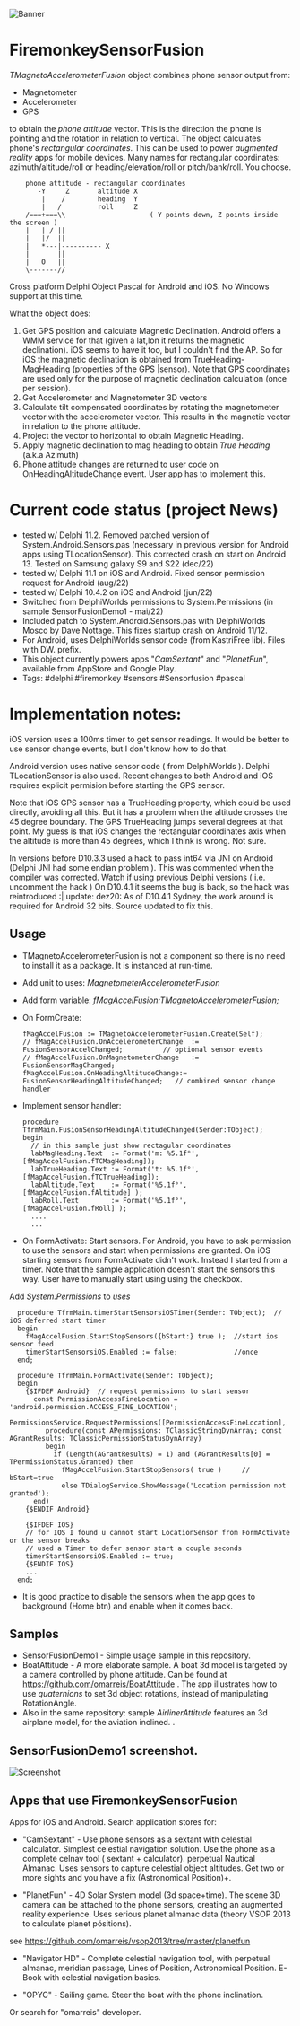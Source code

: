![Banner](AirlinerAttitudeBanner.png)

# FiremonkeySensorFusion

*TMagnetoAccelerometerFusion* object combines phone sensor output from:

* Magnetometer
* Accelerometer
* GPS 
 
to obtain the *phone attitude* vector. This is the direction the phone is pointing and the rotation in relation to vertical. 
The object calculates phone's *rectangular coordinates*. This can be used to power *augmented reality* apps for mobile devices. 
Many names for rectangular coordinates: azimuth/altitude/roll or heading/elevation/roll or pitch/bank/roll. You choose.

        phone attitude - rectangular coordinates
           -Y     Z       altitude X 
            |    /        heading  Y 
            |   /         roll     Z   
        /===+===\\                     ( Y points down, Z points inside the screen )
        |   | / ||
        |   |/  ||
        |   *---|---------- X
        |       ||
        |   O   ||
        \-------//

Cross platform Delphi Object Pascal for Android and iOS. No Windows support at this time.

What the object does:

1. Get GPS position and calculate Magnetic Declination. Android offers a WMM service for that (given a lat,lon it returns the magnetic declination). iOS seems to have it too, but I couldn't find the AP. So for iOS the magnetic declination is obtained from TrueHeading-MagHeading (properties of the GPS |sensor). 
Note that GPS coordinates are used only for the purpose of magnetic declination calculation (once per session). 
2. Get Accelerometer and Magnetometer 3D vectors
3. Calculate tilt compensated coordinates by rotating the magnetometer vector with the accelerometer vector. 
This results in the magnetic vector in relation to the phone attitude.
4. Project the vector to horizontal to obtain Magnetic Heading.
5. Apply magnetic declination to mag heading to obtain *True Heading* (a.k.a Azimuth)
6. Phone attitude changes are returned to user code on OnHeadingAltitudeChange event. User app has to implement this. 

# Current code status (project News)

* tested w/ Delphi 11.2. Removed patched version of System.Android.Sensors.pas (necessary in previous version for Android apps using TLocationSensor). This corrected crash on start on Android 13. Tested on Samsung galaxy S9 and S22 (dec/22) 
* tested w/ Delphi 11.1 on iOS and Android. Fixed sensor permission request for Android (aug/22)
* tested w/ Delphi 10.4.2 on iOS and Android (jun/22)
* Switched from DelphiWorlds permissions to System.Permissions (in sample SensorFusionDemo1 - mai/22)
* Included patch to System.Android.Sensors.pas with DelphiWorlds Mosco by Dave Nottage. This fixes startup crash on Android 11/12. 
* For Android, uses DelphiWorlds sensor code (from KastriFree lib). Files with DW. prefix.
* This object currently powers apps "*CamSextant*" and "*PlanetFun*", available from AppStore and Google Play. 
* Tags: #delphi #firemonkey #sensors #Sensorfusion #pascal

# Implementation notes:
iOS version uses a 100ms timer to get sensor readings. It would be better to use sensor change events, but I don't know how to do that.

Android version uses native sensor code ( from DelphiWorlds ). Delphi TLocationSensor is also used.
Recent changes to both Android and iOS requires explicit permision before starting the GPS sensor.

Note that iOS GPS sensor has a TrueHeading property, which could be used directly, avoiding all this. But it has a problem when the altitude crosses the 45 degree boundary. The GPS TrueHeading jumps several degrees at that point. My guess is that iOS changes the rectangular coordinates axis when the altitude is more than 45 degrees, which I think is wrong. Not sure.

In versions before D10.3.3 used a hack to pass int64 via JNI on Android (Delphi JNI had some endian problem  ).
This was commented when the compiler was corrected. Watch if using previous Delphi versions ( i.e. uncomment the hack )
On D10.4.1 it seems the bug is back, so the hack was reintroduced :|
update: dez20: As of D10.4.1 Sydney, the work around is required for Android 32 bits. Source updated to fix this.

## Usage

* TMagnetoAccelerometerFusion is not a component so there is no need to install it as a package.  It is instanced at run-time.
* Add unit to uses:  *MagnetometerAccelerometerFusion*  
* Add form variable:  *fMagAccelFusion:TMagnetoAccelerometerFusion;*
* On FormCreate:

      fMagAccelFusion := TMagnetoAccelerometerFusion.Create(Self);
      // fMagAccelFusion.OnAccelerometerChange  := FusionSensorAccelChanged;          // optional sensor events
      // fMagAccelFusion.OnMagnetometerChange   := FusionSensorMagChanged;
      fMagAccelFusion.OnHeadingAltitudeChange:= FusionSensorHeadingAltitudeChanged;   // combined sensor change handler
    
* Implement sensor handler:  

      procedure TfrmMain.FusionSensorHeadingAltitudeChanged(Sender:TObject);
      begin
        // in this sample just show rectagular coordinates
        labMagHeading.Text  := Format('m: %5.1f°', [fMagAccelFusion.fTCMagHeading]);     
        labTrueHeading.Text := Format('t: %5.1f°', [fMagAccelFusion.fTCTrueHeading]);
        labAltitude.Text    := Format('%5.1f°',    [fMagAccelFusion.fAltitude] );
        labRoll.Text        := Format('%5.1f°',    [fMagAccelFusion.fRoll] );
        ....
        ...
        
* On FormActivate: Start sensors. For Android, you have to ask permission to use the sensors and start when permissions are granted. On iOS starting sensors from FormActivate didn't work. Instead I started from a timer. Note that the sample application doesn't start the sensors this way. User have to manually start using using the checkbox.

Add *System.Permissions* to *uses*

      procedure TfrmMain.timerStartSensorsiOSTimer(Sender: TObject);  // iOS deferred start timer
      begin
        fMagAccelFusion.StartStopSensors({bStart:} true );  //start ios sensor feed
        timerStartSensorsiOS.Enabled := false;              //once
      end;
  
      procedure TfrmMain.FormActivate(Sender: TObject);
      begin
        {$IFDEF Android}  // request permissions to start sensor
          const PermissionAccessFineLocation = 'android.permission.ACCESS_FINE_LOCATION';
          PermissionsService.RequestPermissions([PermissionAccessFineLocation],
             procedure(const APermissions: TClassicStringDynArray; const AGrantResults: TClassicPermissionStatusDynArray)
             begin
               if (Length(AGrantResults) = 1) and (AGrantResults[0] = TPermissionStatus.Granted) then
                 fMagAccelFusion.StartStopSensors( true )     // bStart=true
                 else TDialogService.ShowMessage('Location permission not granted');
          end)
        {$ENDIF Android}
    
        {$IFDEF IOS}
        // for IOS I found u cannot start LocationSensor from FormActivate or the sensor breaks
        // used a Timer to defer sensor start a couple seconds
        timerStartSensorsiOS.Enabled := true;
        {$ENDIF IOS}
        ...
      end; 
        
* It is good practice to disable the sensors when the app goes to background (Home btn) and enable when it comes back.      

## Samples
* SensorFusionDemo1 - Simple usage sample in this repository.
* BoatAttitude - A more elaborate sample. A boat 3d model is targeted by a camera controlled by phone attitude. Can be found at https://github.com/omarreis/BoatAttitude . The app illustrates how to use *quaternions* to set 3d object rotations, instead of manipulating RotationAngle. 
* Also in the same repository: sample *AirlinerAttitude* features an 3d airplane model, for the aviation inclined.
.

## SensorFusionDemo1 screenshot.

![Screenshot](SensorFusionShot.png)

## Apps that use FiremonkeySensorFusion 
Apps for iOS and Android. Search application stores for:

* "CamSextant" - Use phone sensors as a sextant with celestial calculator. Simplest celestial navigation solution. Use the phone as a complete celnav tool ( sextant + calculator). perpetual Nautical Almanac. Uses sensors to capture celestial object altitudes. Get two or more sights and you have a fix (Astronomical Position)+.

* "PlanetFun" - 4D Solar System model (3d space+time). The scene 3D camera can be attached to the phone sensors, creating an augmented reality experience. Uses serious  planet almanac data (theory VSOP 2013 to calculate planet pósitions).

see https://github.com/omarreis/vsop2013/tree/master/planetfun

* "Navigator HD" - Complete celestial navigation tool, with perpetual almanac, meridian passage, Lines of Position, Astronomical Position. E-Book with celestial navigation basics.

* "OPYC" - Sailing game. Steer the boat with the phone inclination.

Or search for "omarreis" developer.

 

